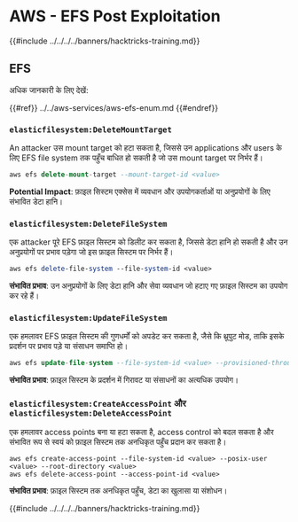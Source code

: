 # AWS - EFS Post Exploitation

{{#include ../../../../banners/hacktricks-training.md}}

## EFS

अधिक जानकारी के लिए देखें:

{{#ref}}
../../aws-services/aws-efs-enum.md
{{#endref}}

### `elasticfilesystem:DeleteMountTarget`

An attacker उस mount target को हटा सकता है, जिससे उन applications और users के लिए EFS file system तक पहुँच बाधित हो सकती है जो उस mount target पर निर्भर हैं।
```sql
aws efs delete-mount-target --mount-target-id <value>
```
**Potential Impact**: फ़ाइल सिस्टम एक्सेस में व्यवधान और उपयोगकर्ताओं या अनुप्रयोगों के लिए संभावित डेटा हानि।

### `elasticfilesystem:DeleteFileSystem`

एक attacker पूरे EFS फ़ाइल सिस्टम को डिलीट कर सकता है, जिससे डेटा हानि हो सकती है और उन अनुप्रयोगों पर प्रभाव पड़ेगा जो इस फ़ाइल सिस्टम पर निर्भर हैं।
```perl
aws efs delete-file-system --file-system-id <value>
```
**संभावित प्रभाव**: उन अनुप्रयोगों के लिए डेटा हानि और सेवा व्यवधान जो हटाए गए फ़ाइल सिस्टम का उपयोग कर रहे हैं।

### `elasticfilesystem:UpdateFileSystem`

एक हमलावर EFS फ़ाइल सिस्टम की गुणधर्मों को अपडेट कर सकता है, जैसे कि थ्रूपुट मोड, ताकि इसके प्रदर्शन पर प्रभाव पड़े या संसाधन समाप्ति हो।
```sql
aws efs update-file-system --file-system-id <value> --provisioned-throughput-in-mibps <value>
```
**संभावित प्रभाव**: फ़ाइल सिस्टम के प्रदर्शन में गिरावट या संसाधनों का अत्यधिक उपयोग।

### `elasticfilesystem:CreateAccessPoint` और `elasticfilesystem:DeleteAccessPoint`

एक हमलावर access points बना या हटा सकता है, access control को बदल सकता है और संभावित रूप से स्वयं को फ़ाइल सिस्टम तक अनधिकृत पहुँच प्रदान कर सकता है।
```arduino
aws efs create-access-point --file-system-id <value> --posix-user <value> --root-directory <value>
aws efs delete-access-point --access-point-id <value>
```
**संभावित प्रभाव**: फ़ाइल सिस्टम तक अनधिकृत पहुँच, डेटा का खुलासा या संशोधन।

{{#include ../../../../banners/hacktricks-training.md}}

